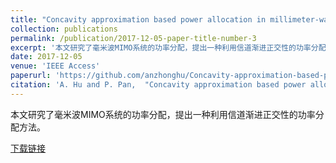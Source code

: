 ```yaml
---
title: "Concavity approximation based power allocation in millimeter-wave MIMO systems"
collection: publications
permalink: /publication/2017-12-05-paper-title-number-3
excerpt: '本文研究了毫米波MIMO系统的功率分配，提出一种利用信道渐进正交性的功率分配方法。'
date: 2017-12-05
venue: 'IEEE Access'
paperurl: 'https://github.com/anzhonghu/Concavity-approximation-based-power-allocation-in-millimeter-wave-MIMO-systems'
citation: 'A. Hu and P. Pan,  "Concavity approximation based power allocation in millimeter-wave MIMO systems," <i>IEEE Access</i>, vol. 5, pp. 25731-25740, Dec. 2017.'
---
```

本文研究了毫米波MIMO系统的功率分配，提出一种利用信道渐进正交性的功率分配方法。

[下载链接](https://github.com/anzhonghu/Concavity-approximation-based-power-allocation-in-millimeter-wave-MIMO-systems)
